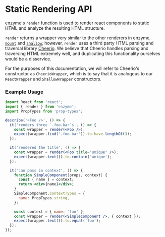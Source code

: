 # Static Rendering API

enzyme's `render` function is used to render react components to static HTML and analyze the
resulting HTML structure.

`render` returns a wrapper very similar to the other renderers in enzyme, [`mount`](mount.md) and
[`shallow`](shallow.md); however, `render` uses a third party HTML parsing and traversal library
[Cheerio](http://cheeriojs.github.io/cheerio/). We believe that Cheerio handles parsing and
traversing HTML extremely well, and duplicating this functionality ourselves would be a
disservice.

For the purposes of this documentation, we will refer to Cheerio's constructor as
`CheerioWrapper`, which is to say that it is analogous to our `ReactWrapper` and `ShallowWrapper`
constructors.

### Example Usage

```jsx
import React from 'react';
import { render } from 'enzyme';
import PropTypes from 'prop-types';

describe('<Foo />', () => {
  it('renders three `.foo-bar`s', () => {
    const wrapper = render(<Foo />);
    expect(wrapper.find('.foo-bar')).to.have.lengthOf(3);
  });

  it('rendered the title', () => {
    const wrapper = render(<Foo title="unique" />);
    expect(wrapper.text()).to.contain('unique');
  });

  it('can pass in context', () => {
    function SimpleComponent(props, context) {
      const { name } = context;
      return <div>{name}</div>;
    }
    SimpleComponent.contextTypes = {
      name: PropTypes.string,
    };

    const context = { name: 'foo' };
    const wrapper = render(<SimpleComponent />, { context });
    expect(wrapper.text()).to.equal('foo');
  });
});
```
